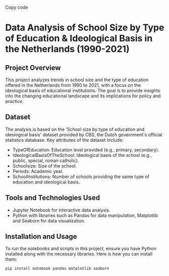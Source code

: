 
Copy code
# Data Analysis of School Size by Type of Education & Ideological Basis in the Netherlands (1990-2021)

## Project Overview
This project analyzes trends in school size and the type of education offered in the Netherlands from 1990 to 2021, with a focus on the ideological basis of educational institutions. The goal is to provide insights into the changing educational landscape and its implications for policy and practice.

## Dataset
The analysis is based on the 'School size by type of education and ideological basis' dataset provided by CBS, the Dutch government's official statistics database. Key attributes of the dataset include:

- TypeOfEducation: Education level provided (e.g., primary, secondary).
- IdeologicalBasisOfTheSchool: Ideological basis of the school (e.g., public, special, roman catholic).
- Schoolsize: Size of the school.
- Periods: Academic year.
- SchoolInstitutions: Number of schools providing the same type of education and ideological basis.

## Tools and Technologies Used
- Jupyter Notebook for interactive data analysis.
- Python with libraries such as Pandas for data manipulation, Matplotlib and Seaborn for data visualization.

## Installation and Usage
To run the notebooks and scripts in this project, ensure you have Python installed along with the necessary libraries. Here is how you can install them:

```bash
pip install notebook pandas matplotlib seaborn
